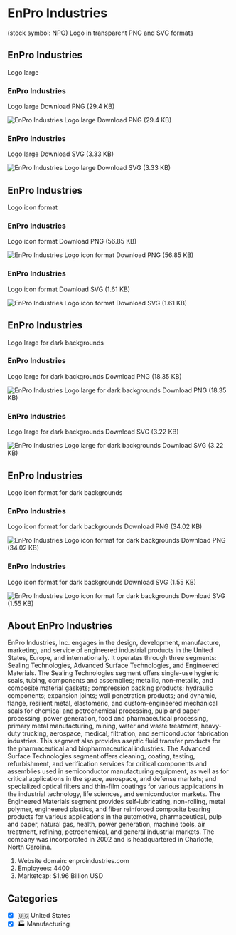 # EnPro Industries
 (stock symbol: NPO) Logo in transparent PNG and SVG formats

## EnPro Industries
 Logo large

### EnPro Industries
 Logo large Download PNG (29.4 KB)

![EnPro Industries
 Logo large Download PNG (29.4 KB)](/img/orig/NPO_BIG-591e4bcc.png)

### EnPro Industries
 Logo large Download SVG (3.33 KB)

![EnPro Industries
 Logo large Download SVG (3.33 KB)](/img/orig/NPO_BIG-d23856ff.svg)

## EnPro Industries
 Logo icon format

### EnPro Industries
 Logo icon format Download PNG (56.85 KB)

![EnPro Industries
 Logo icon format Download PNG (56.85 KB)](/img/orig/NPO-202ccdd5.png)

### EnPro Industries
 Logo icon format Download SVG (1.61 KB)

![EnPro Industries
 Logo icon format Download SVG (1.61 KB)](/img/orig/NPO-99c534ba.svg)

## EnPro Industries
 Logo large for dark backgrounds

### EnPro Industries
 Logo large for dark backgrounds Download PNG (18.35 KB)

![EnPro Industries
 Logo large for dark backgrounds Download PNG (18.35 KB)](/img/orig/NPO_BIG.D-643a3396.png)

### EnPro Industries
 Logo large for dark backgrounds Download SVG (3.22 KB)

![EnPro Industries
 Logo large for dark backgrounds Download SVG (3.22 KB)](/img/orig/NPO_BIG.D-6b410bf1.svg)

## EnPro Industries
 Logo icon format for dark backgrounds

### EnPro Industries
 Logo icon format for dark backgrounds Download PNG (34.02 KB)

![EnPro Industries
 Logo icon format for dark backgrounds Download PNG (34.02 KB)](/img/orig/NPO.D-a62ac70d.png)

### EnPro Industries
 Logo icon format for dark backgrounds Download SVG (1.55 KB)

![EnPro Industries
 Logo icon format for dark backgrounds Download SVG (1.55 KB)](/img/orig/NPO.D-de424842.svg)

## About EnPro Industries


EnPro Industries, Inc. engages in the design, development, manufacture, marketing, and service of engineered industrial products in the United States, Europe, and internationally. It operates through three segments: Sealing Technologies, Advanced Surface Technologies, and Engineered Materials. The Sealing Technologies segment offers single-use hygienic seals, tubing, components and assemblies; metallic, non-metallic, and composite material gaskets; compression packing products; hydraulic components; expansion joints; wall penetration products; and dynamic, flange, resilient metal, elastomeric, and custom-engineered mechanical seals for chemical and petrochemical processing, pulp and paper processing, power generation, food and pharmaceutical processing, primary metal manufacturing, mining, water and waste treatment, heavy-duty trucking, aerospace, medical, filtration, and semiconductor fabrication industries. This segment also provides aseptic fluid transfer products for the pharmaceutical and biopharmaceutical industries. The Advanced Surface Technologies segment offers cleaning, coating, testing, refurbishment, and verification services for critical components and assemblies used in semiconductor manufacturing equipment, as well as for critical applications in the space, aerospace, and defense markets; and specialized optical filters and thin-film coatings for various applications in the industrial technology, life sciences, and semiconductor markets. The Engineered Materials segment provides self-lubricating, non-rolling, metal polymer, engineered plastics, and fiber reinforced composite bearing products for various applications in the automotive, pharmaceutical, pulp and paper, natural gas, health, power generation, machine tools, air treatment, refining, petrochemical, and general industrial markets. The company was incorporated in 2002 and is headquartered in Charlotte, North Carolina.

1. Website domain: enproindustries.com
2. Employees: 4400
3. Marketcap: $1.96 Billion USD


## Categories
- [x] 🇺🇸 United States
- [x] 🏭 Manufacturing
